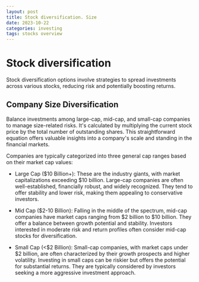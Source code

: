 ```yaml
---
layout: post
title: Stock diversification. Size
date: 2023-10-22
categories: investing
tags: stocks overview
---
```


# Stock diversification

Stock diversification options involve strategies to spread investments across various stocks, reducing risk and potentially boosting returns.

## Company Size Diversification

Balance investments among large-cap, mid-cap, and small-cap companies to manage size-related risks. It's calculated by multiplying the current stock price by the total number of outstanding shares. This straightforward equation offers valuable insights into a company's scale and standing in the financial markets.

Companies are typically categorized into three general cap ranges based on their market cap values:

- Large Cap ($10 Billion+): These are the industry giants, with market capitalizations exceeding $10 billion. Large-cap companies are often well-established, financially robust, and widely recognized. They tend to offer stability and lower risk, making them appealing to conservative investors.

- Mid Cap ($2-10 Billion): Falling in the middle of the spectrum, mid-cap companies have market caps ranging from $2 billion to $10 billion. They offer a balance between growth potential and stability. Investors interested in moderate risk and return profiles often consider mid-cap stocks for diversification.

- Small Cap (<$2 Billion): Small-cap companies, with market caps under $2 billion, are often characterized by their growth prospects and higher volatility. Investing in small caps can be riskier but offers the potential for substantial returns. They are typically considered by investors seeking a more aggressive investment approach.
